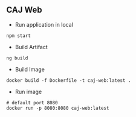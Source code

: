 ## CAJ Web

* Run application in local
```
npm start
```

* Build Artifact
```bash=
ng build
```

* Build Image
```bash=
docker build -f Dockerfile -t caj-web:latest .
```

* Run image
```bash=
# default port 8080
docker run -p 8080:8080 caj-web:latest
```
